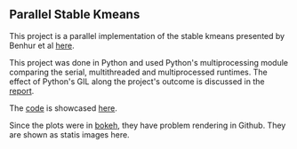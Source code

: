 ## Parallel Stable Kmeans
This project is a parallel implementation of the stable kmeans presented by Benhur et al [here](http://psb.stanford.edu/psb-online/proceedings/psb02/benhur.pdf).

This project was done in Python and used Python's multiprocessing module comparing the serial, multithreaded and multiprocessed runtimes. The effect of Python's GIL along the project's outcome is discussed in the [report](https://github.com/plumSemPy/parallel_kmeans/blob/master/report/parallel-kmeans.pdf).

The [code](https://github.com/plumSemPy/parallel_kmeans/blob/master/code/stable_kmeans.py) is showcased [here](https://github.com/plumSemPy/parallel_kmeans/blob/master/code/Plots_better.ipynb). 

Since the plots were in [bokeh](http://bokeh.pydata.org/en/latest/), they have problem rendering in Github. They are shown as statis images here.
